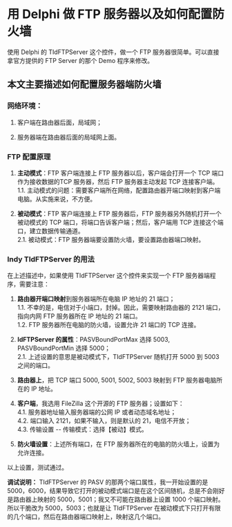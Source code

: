 # 用 Delphi 做 FTP 服务器以及如何配置防火墙
使用 Delphi 的 TIdFTPServer 这个控件，做一个 FTP 服务器很简单。可以直接拿官方提供的 FTP Server 的那个 Demo 程序来修改。

## 本文主要描述如何配置服务器端防火墙
### 网络环境：
1. 客户端在路由器后面，局域网；  

2. 服务器端在路由器后面的局域网上面。  

### FTP 配置原理
1. **主动模式**：FTP 客户端连接上 FTP 服务器以后，客户端会打开一个 TCP 端口作为接收数据的TCP 服务器，然后 FTP 服务器主动发起 TCP 连接客户端。  
1.1. 主动模式的问题：需要客户端所在网络，配置路由器开端口映射到客户端电脑。从实施来说，不方便。  

2. **被动模式**：FTP 客户端连接上 FTP 服务器后，FTP 服务器另外随机打开一个被动模式的 TCP 端口，将端口告诉客户端；然后，客户端用 TCP 连接这个端口，建立数据传输通道。  
2.1. 被动模式：FTP 服务器端要设置防火墙，要设置路由器端口映射。  

### Indy TIdFTPServer 的用法
在上述描述中，如果使用 TIdFTPServer 这个控件来实现一个 FTP 服务器端程序，需要注意：

1. **路由器开端口映射**到服务器端所在电脑 IP 地址的 21 端口；  
1.1. 不幸的是，电信对于小端口，封掉。因此，需要映射路由器的 2121 端口，指向内网 FTP 服务器所在 IP 地址的 21 端口。  
1.2. FTP 服务器所在电脑的防火墙，设置允许 21 端口的 TCP 连接。  

2. **IdFTPServer 的属性**：PASVBoundPortMax 选择 5003,  PASVBoundPortMin 选择 5000；  
2.1. 上述设置的意思是被动模式下，TIdFTPServer 随机打开 5000 到 5003 之间的端口。  
3. **路由器上**，把 TCP 端口 5000, 5001, 5002, 5003 映射到 FTP 服务器电脑所在的 IP 地址。  
4. **客户端**，我选用 FileZilla 这个开源的 FTP 服务器；设置如下：     
4.1. 服务器地址输入服务器端的公网 IP 或者动态域名地址；  
4.2. 端口输入 2121，如果不输入，则是默认的 21，电信不开放；  
4.3. 传输设置 -- 传输模式：选择【被动】模式。  

5. **防火墙设置**：上述所有端口，在 FTP 服务器所在的电脑的防火墙上，设置为允许连接。  

以上设置，测试通过。

**调试说明：**
TIdFTPServer 的 PASV 的那两个端口属性，我一开始设置的是 5000，6000，结果导致它打开的被动模式端口是在这个区间随机，总是不会刚好是路由器上映射的 5000，5001；我又不可能在路由器上设置 1000 个端口映射。所以干脆改为 5000，5003；也就是让 TIdFTPServer 在被动模式下只打开有限的几个端口，然后在路由器端口映射上，映射这几个端口。